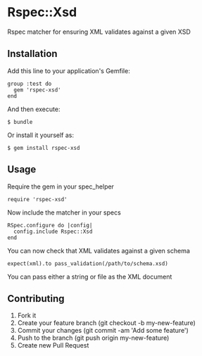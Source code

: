 # Rspec::Xsd

Rspec matcher for ensuring XML validates against a given XSD

## Installation

Add this line to your application's Gemfile:

    group :test do
      gem 'rspec-xsd'
    end

And then execute:

    $ bundle

Or install it yourself as:

    $ gem install rspec-xsd

## Usage

Require the gem in your spec_helper

    require 'rspec-xsd'

Now include the matcher in your specs

    RSpec.configure do |config|
      config.include Rspec::Xsd
    end

You can now check that XML validates against a given schema

    expect(xml).to pass_validation(/path/to/schema.xsd)

You can pass either a string or file as the XML document

## Contributing

1. Fork it
2. Create your feature branch (git checkout -b my-new-feature)
3. Commit your changes (git commit -am 'Add some feature')
4. Push to the branch (git push origin my-new-feature)
5. Create new Pull Request
